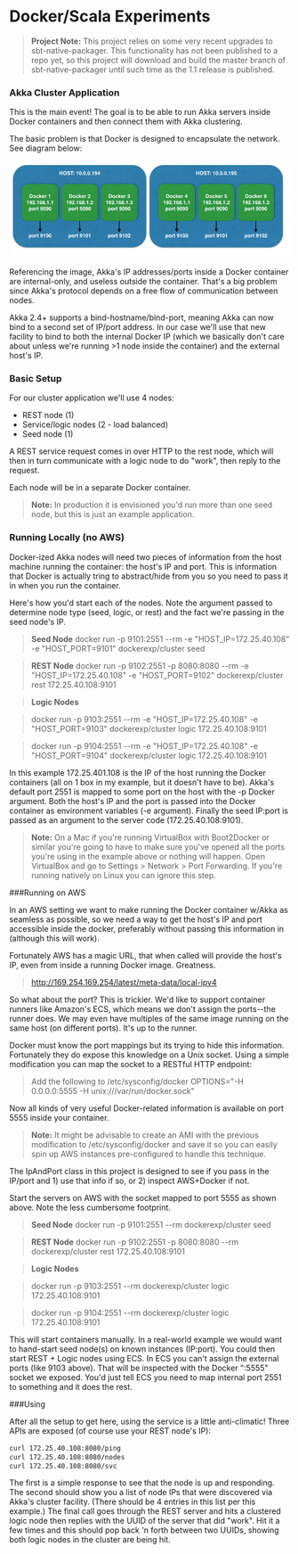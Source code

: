 # Docker/Scala Experiments

>**Project Note:**
>This project relies on some very recent upgrades to sbt-native-packager.  This functionality has not been published to a repo yet, so this project will download and build the master branch of sbt-native-packager until such time as the 1.1 release is published.

### Akka Cluster Application
This is the main event!  The goal is to be able to run Akka servers inside Docker containers and then connect them with Akka clustering.

The basic problem is that Docker is designed to encapsulate the network.  See diagram below:

![Akka Picture](akkadoc.jpg)

Referencing the image, Akka's IP addresses/ports inside a Docker container are internal-only, and useless outside the container.  That's a big problem since Akka's protocol depends on a free flow of communication between nodes.

Akka 2.4+ supports a bind-hostname/bind-port, meaning Akka can now bind to a second set of IP/port address.  In our case we'll use that new facility to bind to both the internal Docker IP (which we basically don't care about unless we're running >1 node inside the container) and the external host's IP.

### Basic Setup

For our cluster application we'll use 4 nodes:

- REST node (1)
- Service/logic nodes (2 - load balanced)
- Seed node (1)

A REST service request comes in over HTTP to the rest node, which will then in turn communicate with a logic node to do "work", then reply to the request.

Each node will be in a separate Docker container.

> **Note:** 
> In production it is envisioned you'd run more than one seed node, but this is just an example application.

### Running Locally (no AWS)

Docker-ized Akka nodes will need two pieces of information from the host machine running the container: the host's IP and port.   This is information that Docker is actually tring to abstract/hide from you so you need to pass it in when you run the container.

Here's how you'd start each of the nodes.  Note the argument passed to determine node type (seed, logic, or rest) and the fact we're passing in the seed node's IP.

>**Seed Node**
>docker run -p 9101:2551 --rm -e "HOST_IP=172.25.40.108" -e "HOST_PORT=9101" dockerexp/cluster seed

>**REST Node**
>docker run -p 9102:2551 -p 8080:8080 --rm -e "HOST_IP=172.25.40.108" -e "HOST_PORT=9102" dockerexp/cluster rest 172.25.40.108:9101

>**Logic Nodes**

>docker run -p 9103:2551 --rm -e "HOST_IP=172.25.40.108" -e "HOST_PORT=9103" dockerexp/cluster logic 172.25.40.108:9101

>docker run -p 9104:2551 --rm -e "HOST_IP=172.25.40.108" -e "HOST_PORT=9104" dockerexp/cluster logic 172.25.40.108:9101

In this example 172.25.401.108 is the IP of the host running the Docker containers (all on 1 box in my example, but it doesn't have to be).  Akka's default port 2551 is mapped to some port on the host with the -p Docker argument.  Both the host's IP and the port is passed into the Docker container as environment variables (-e argument).  Finally the seed IP:port is passed as an argument to the server code (172.25.40.108:9101).

>**Note:**
>On a Mac if you're running VirtualBox with Boot2Docker or similar you're going to have to make sure you've opened all the ports you're using in the example above or nothing will happen.  Open VirtualBox and go to Settings > Network > Port Forwarding.  If you're running natively on Linux you can ignore this step. 

###Running on AWS

In an AWS setting we want to make running the Docker container w/Akka as seamless as possible, so we need a way to get the host's IP and port accessible inside the docker, preferably without passing this information in (although this will work).

Fortunately AWS has a magic URL, that when called will provide the host's IP, even from inside a running Docker image.  Greatness. 

>http://169.254.169.254/latest/meta-data/local-ipv4

So what about the port?  This is trickier.  We'd like to support container runners like Amazon's ECS, which means we don't assign the ports--the runner does.  We may even have multiples of the same image running on the same host (on different ports).  It's up to the runner.

Docker must know the port mappings but its trying to hide this information.  Fortunately they do expose this knowledge on a Unix socket.  Using a simple modification you can map the socket to a RESTful HTTP endpoint:

>Add the following to /etc/sysconfig/docker
>OPTIONS="-H 0.0.0.0:5555 -H unix:///var/run/docker.sock"

Now all kinds of very useful Docker-related information is available on port 5555 inside your container.

>**Note:**
>It might be advisable to create an AMI with the previous modification to /etc/sysconfig/docker and save it so you can easily spin up AWS instances pre-configured to handle this technique.

The IpAndPort class in this project is designed to see if you pass in the IP/port and 1) use that info if so, or 2) inspect AWS+Docker if not.

Start the servers on AWS with the socket mapped to port 5555 as shown above.  Note the less cumbersome footprint.

>**Seed Node**
>docker run -p 9101:2551 --rm dockerexp/cluster seed

>**REST Node**
>docker run -p 9102:2551 -p 8080:8080 --rm dockerexp/cluster rest 172.25.40.108:9101

>**Logic Nodes**

>docker run -p 9103:2551 --rm dockerexp/cluster logic 172.25.40.108:9101

>docker run -p 9104:2551 --rm dockerexp/cluster logic 172.25.40.108:9101

This will start containers manually.  In a real-world example we would want to hand-start seed node(s) on known instances (IP:port).  You could then start REST + Logic nodes using ECS.  In ECS you can't assign the external ports (like 9103 above).  That will be inspected with the Docker ":5555" socket we exposed.  You'd just tell ECS you need to map internal port 2551 to something and it does the rest.

###Using

After all the setup to get here, using the service is a little anti-climatic!  Three APIs are exposed (of course use your REST node's IP):

```
curl 172.25.40.108:8080/ping
curl 172.25.40.108:8080/nodes
curl 172.25.40.108:8080/svc
```

The first is a simple response to see that the node is up and responding.  The second should show you a list of node IPs that were discovered via Akka's cluster facility.  (There should be 4 entries in this list per this example.)  The final call goes through the REST server and hits a clustered logic node then replies with the UUID of the server that did "work".  Hit it a few times and this should pop back 'n forth between two UUIDs, showing both logic nodes in the cluster are being hit.
